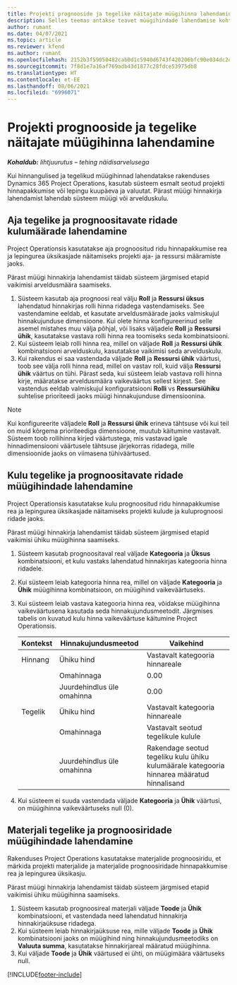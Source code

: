 ```yaml
---
title: Projekti prognooside ja tegelike näitajate müügihinna lahendamine
description: Selles teemas antakse teavet müügihindade lahendamise kohta projekti prognoositud ja tegelikes andmetes.
author: rumant
ms.date: 04/07/2021
ms.topic: article
ms.reviewer: kfend
ms.author: rumant
ms.openlocfilehash: 2152b3f59050482cab0d1c5940d6743f420206bfc90e034dc2d754df8bd513a5
ms.sourcegitcommit: 7f8d1e7a16af769adb43d1877c28fdce53975db8
ms.translationtype: HT
ms.contentlocale: et-EE
ms.lasthandoff: 08/06/2021
ms.locfileid: "6996071"
---
```

# <a name="resolve-sales-prices-for-project-estimates-and-actuals"></a>Projekti prognooside ja tegelike näitajate müügihinna lahendamine

_**Kohaldub:** lihtjuurutus – tehing näidisarvelusega_

Kui hinnangulised ja tegelikud müügihinnad lahendatakse rakenduses Dynamics 365 Project Operations, kasutab süsteem esmalt seotud projekti hinnapakkumise või lepingu kuupäeva ja valuutat. Pärast müügi hinnakirja lahendamist lahendab süsteem müügi või arvelduskulu.

## <a name="resolve-sales-rates-on-actual-and-estimate-lines-for-time"></a>Aja tegelike ja prognoositavate ridade kulumäärade lahendamine

Project Operationsis kasutatakse aja prognoositud ridu hinnapakkumise rea ja lepingurea üksikasjade näitamiseks projekti aja- ja ressursi määramiste jaoks.

Pärast müügi hinnakirja lahendamist täidab süsteem järgmised etapid vaikimisi arveldusmäära saamiseks.

1. Süsteem kasutab aja prognoosi real välju **Roll** ja **Ressursi üksus** lahendatud hinnakirjas rolli hinna ridadega vastendamiseks. See vastendamine eeldab, et kasutate arveldusmäärade jaoks valmiskujul hinnakujunduse dimensioone. Kui olete hinna konfigureerinud selle asemel mistahes muu välja põhjal, või lisaks väljadele **Roll** ja **Ressursi ühik**, kasutatakse vastava rolli hinna rea toomiseks seda kombinatsiooni.
2. Kui süsteem leiab rolli hinna rea, millel on väljade **Roll** ja **Ressursi ühik** kombinatsiooni arvelduskulu, kasutatakse vaikimisi seda arvelduskulu.
3. Kui rakendus ei saa vastendada väljade **Roll** ja **Ressursi ühik** väärtusi, toob see välja rolli hinna read, millel on vastav roll, kuid välja **Ressursi ühik** väärtus on tühi. Pärast seda, kui süsteem leiab vastava rolli hinna kirje, määratakse arveldusmäära vaikeväärtus sellest kirjest. See vastendus eeldab valmiskujul konfiguratsiooni **Rolli** vs **Ressursiühiku** suhtelise prioriteedi jaoks müügi hinnakujunduse dimensioonina.

> [!NOTE]
> Kui konfigureerite väljadele **Roll** ja **Ressursi ühik** erineva tähtsuse või kui teil on muid kõrgema prioriteediga dimensioone, muutub käitumine vastavalt. Süsteem toob rollihinna kirjed väärtustega, mis vastavad igale hinnadimensiooni väärtusele tähtsuse järjekorras ridadega, mille dimensioonide jaoks on viimasena tühiväärtused.

## <a name="resolve-sales-rates-on-actual-and-estimate-lines-for-expense"></a>Kulu tegelike ja prognoositavate ridade müügihindade lahendamine

Project Operationsis kasutatakse kulu prognoositud ridu hinnapakkumise rea ja lepingurea üksikasjade näitamiseks projekti kulude ja kuluprognoosi ridade jaoks.

Pärast müügi hinnakirja lahendamist täidab süsteem järgmised etapid vaikimisi ühiku müügihinna saamiseks.

1. Süsteem kasutab prognoositaval real väljade **Kategooria** ja **Üksus** kombinatsiooni, et kulu vastaks lahendatud hinnakirjas kategooria hinna ridadele.
2. Kui süsteem leiab kategooria hinna rea, millel on väljade **Kategooria** ja **Ühik** müügihinna kombinatsioon, on müügihind vaikeväärtuseks.
3. Kui süsteem leiab vastava kategooria hinna rea, võidakse müügihinna vaikeväärtusena kasutada seda hinnakujundusmeetodit. Järgmises tabelis on kuvatud kulu hinna vaikeväärtuse käitumine Project Operationsis.

    | Kontekst | Hinnakujundusmeetod | Vaikehind |
    | --- | --- | --- |
    | Hinnang | Ühiku hind | Vastavalt kategooria hinnareale |
    | &nbsp; | Omahinnaga | 0.00 |
    | &nbsp; | Juurdehindlus üle omahinna | 0.00 |
    | Tegelik | Ühiku hind | Vastavalt kategooria hinnareale |
    | &nbsp; | Omahinnaga | Vastavalt seotud tegelikule kulule |
    | &nbsp; | Juurdehindlus üle omahinna | Rakendage seotud tegeliku kulu ühiku kulumäärale kategooria hinnarea määratud hinnalisand |

4. Kui süsteem ei suuda vastendada väljade **Kategooria** ja **Ühik** väärtusi, on müügihinna vaikeväärtuseks null (0).

## <a name="resolving-sales-rates-on-actual-and-estimate-lines-for-material"></a>Materjali tegelike ja prognoosiridade müügihindade lahendamine

Rakenduses Project Operations kasutatakse materjalide prognoosiridu, et märkida projekti materjalide ja materjalide prognoosiridade hinnapakkumise rea ja lepingurea üksikasju.

Pärast müügi hinnakirja lahendamist täidab süsteem järgmised etapid vaikimisi ühiku müügihinna saamiseks.

1. Süsteem kasutab prognoosireal materjali väljade **Toode** ja **Ühik** kombinatsiooni, et vastendada need lahendatud hinnakirja hinnakirjaüksuse ridadega.
2. Kui süsteem leiab hinnakirjaüksuse rea, mille väljade **Toode** ja **Ühik** kombinatsiooni jaoks on müügihind ning hinnakujundusmeetodiks on **Valuuta summa**, kasutatakse hinnakirjareal määratud müügihinna.
3. Kui väljade **Toode** ja **Ühik** väärtused ei ühti, on müügimäära väärtuseks null.

[!INCLUDE[footer-include](../../includes/footer-banner.md)]
